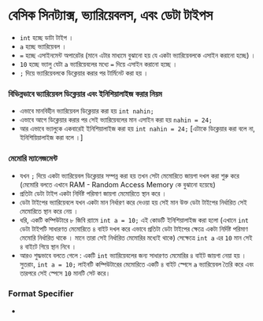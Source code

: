 # বেসিক সিনট্যাক্স, ভ্যারিয়েবলস, এবং ডেটা টাইপস

- `int` হচ্ছে ডাটা টাইপ ।
- `a` হচ্ছে ভ্যারিয়েবল ।
- `=` হচ্ছে এসাইনমেন্ট অপারেটর (মানে এটার মাধ্যমে বুঝানো হয় যে একটা ভ্যারিয়েবলকে এসাইন করানো হচ্ছে) ।
- `10` হচ্ছে ভ্যালু যেটা `a` ভ্যারিয়েবলের মধ্যে `=` দিয়ে এসাইন করানো হচ্ছে ।
- `;` দিয়ে ভ্যারিয়েবলকে ডিক্লেয়ার করার পর টার্মিনেট করা হয় ।

### বিভিন্নভাবে ভ্যারিয়েবল ডিক্লেয়ার এবং ইনিশিয়ালাইজ করার নিয়ম

- এভাবে মানবিহীন ভ্যারিয়েবল ডিক্লেয়ার করা হয় `int nahin;`
- এভাবে আগে ডিক্লেয়ার করার পর সেই ভ্যারিয়েবলের মান এসাইন করা হয় `nahin = 24;`
- আর এভাবে ভ্যালুকে একবারেই ইনিশিয়ালাইজ করা হয় `int nahin = 24;` [এটাকে ডিক্লেয়ার করা বলে না, ইনিশিয়িয়ালাইজ করা বলে ।]

### মেমোরি ম্যানেজমেন্ট

- যখন `;` দিয়ে একটা ভ্যারিয়েবল ডিক্লেয়ার সম্পন্ন করা হয় তখন সেটা মেমোরিতে জায়গা দখল করা শুরু করে (মেমোরি বলতে এখানে RAM - Random Access Memory কে বুঝানো হয়েছে)
- প্রতিটা ডেটা টাইপ একটা নির্দিষ্ট পরিমাণ জায়গা মেমোরিতে স্থান করে ।
- ডেটা টাইপের ভ্যারিয়েবলে যখন একটা মান নির্ধারণ করে দেওয়া হয় সেই মান উক্ত ডেটা টাইপের নির্ধারিত সেই মেমোরিতে স্থান করে নেয় ।
- ধরি, একটি কম্পিউটারে ৮ জিবি র‍্যামে `int a = 10;` এই কোডটি ইনিশিয়ালাইজ করা হলো (এখানে `int` ডেটা টাইপটি সাধারণত মেমোরিতে ৪ বাইট দখল করে এভাবে প্রতিটা ডেটা টাইপের ক্ষেত্রে একটা নির্দিষ্ট পরিমাণ মেমোরি নির্ধারিত থাকে । মানে তারা সেই নির্ধারিত মেমোরির মধ্যেই থাকে) সেক্ষেত্রে `int a` এর `10` মান সেই ৪ বাইটে গিয়ে স্থান নিবে ।
- আরও শুদ্ধভাবে বলতে গেলে : একটি `int` ভ্যারিয়েবলের জন্য সাধারণত মেমোরির ৪ বাইট জায়গা নেয়া হয় । সুতরাং, `int a = 10;` লাইনটি কম্পিউটারের মেমোরিতে একটি ৪ বাইট স্পেসে `a` ভ্যারিয়েবল তৈরি করে এবং তারপরে সেই স্পেসে `10` মানটি সেট করে।

### Format Specifier

-
